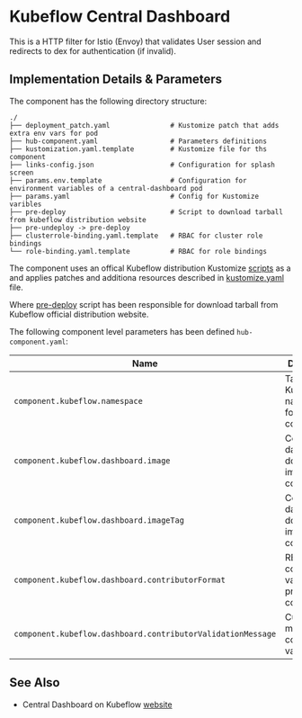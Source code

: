 # Kubeflow Central Dashboard

This is a HTTP filter for Istio (Envoy) that validates User session and redirects to dex for authentication (if invalid).

## Implementation Details & Parameters

The component has the following directory structure:

```text
./
├── deployment_patch.yaml               # Kustomize patch that adds extra env vars for pod
├── hub-component.yaml                  # Parameters definitions
├── kustomization.yaml.template         # Kustomize file for ths component
├── links-config.json                   # Configuration for splash screen
├── params.env.template                 # Configuration for environment variables of a central-dashboard pod
├── params.yaml                         # Config for Kustomize varibles
├── pre-deploy                          # Script to download tarball from kubeflow distribution website
├── pre-undeploy -> pre-deploy
├── clusterrole-binding.yaml.template   # RBAC for cluster role bindings
└── role-binding.yaml.template          # RBAC for role bindings
```

The component uses an offical Kubeflow distribution Kustomize [scripts]("https://github.com/kubeflow/manifests/") as a and applies patches and additiona resources described in [kustomize.yaml](kustomize.yaml.template) file.

Where [pre-deploy](pre-deploy) script has been responsible for download tarball from Kubeflow official distribution website.

The following component level parameters has been defined `hub-component.yaml`:

| Name      | Description | Default Value
| --------- | ---------   | ---------
| `component.kubeflow.namespace` | Target Kubernetes namespace for this component | `kubeflow`
| `component.kubeflow.dashboard.image` | Central dashboard docker image configuration | `gcr.io/kubeflow-images-public/centraldashboard`
| `component.kubeflow.dashboard.imageTag` | Central dashboard docker image configuration | `vmaster-g8097cfeb`
| `component.kubeflow.dashboard.contributorFormat` | REGEX to configure validation for profiles congtributor | `^.+$`
| `component.kubeflow.dashboard.contributorValidationMessage` | Custom error message for contributor validation | `^.+$`

## See Also

* Central Dashboard on Kubeflow [website](https://www.kubeflow.org/docs/components/central-dash/overview/)
